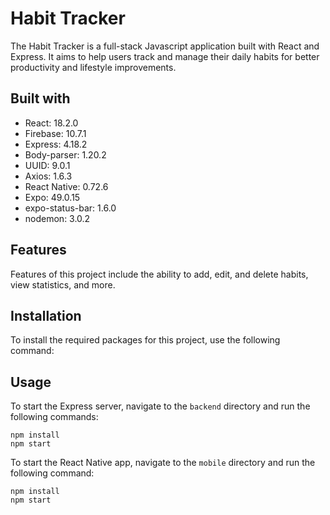 # Habit Tracker

The Habit Tracker is a full-stack Javascript application built with React and Express. It aims to help users track and manage their daily habits for better productivity and lifestyle improvements.

## Built with

- React: 18.2.0
- Firebase: 10.7.1
- Express: 4.18.2
- Body-parser: 1.20.2
- UUID: 9.0.1
- Axios: 1.6.3
- React Native: 0.72.6
- Expo: 49.0.15
- expo-status-bar: 1.6.0
- nodemon: 3.0.2

## Features

Features of this project include the ability to add, edit, and delete habits, view statistics, and more.

## Installation

To install the required packages for this project, use the following command:
## Usage

To start the Express server, navigate to the `backend` directory and run the following commands:

```shell
npm install
npm start
```

To start the React Native app, navigate to the `mobile` directory and run the following command:

```shell
npm install
npm start
```
